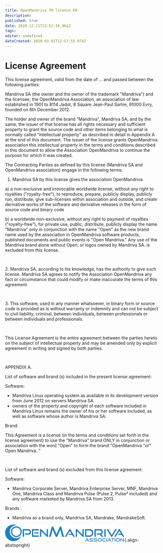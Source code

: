 ```yaml
---
title: OpenMandriva TM licence EN
description: 
published: true
date: 2020-12-21T23:52:14.961Z
tags: 
editor: undefined
dateCreated: 2020-03-01T12:57:55.974Z
---
```


# License Agreement

This license agreement, valid from the date of ... and passed between the following parties:

Mandriva SA (the owner and the owner of the trademark "Mandriva") and the licensee, the OpenMandriva Association, an association of law established in 1901 to 8114 Jadot, 8 Square Jean-Paul Sartre, 91000 Evry, founded on 8th December 2012.

The holder and owner of the brand "Mandriva", Mandriva SA, and by the same, the issuer of that license has all rights necessary and sufficient property to grant the source code and other items belonging to what is normally called "intellectual property" as described in detail in Appendix A at the end of this document. The issuer of the license grants OpenMandriva association this intellectual property in the terms and conditions described in this document to allow the Association OpenMandriva to continue the purpose for which it was created.

The Contracting Parties as defined by this license (Mandriva SA and OpenMandriva association) engage in the following terms:

1. Mandriva SA by this license gives the association OpenMandriva

a) a non-exclusive and irrevocable worldwide license, without any right to royalties ("royalty-free"), to reproduce, prepare, publicly display, publicly run, distribute, give sub-licenses within association and outside, and create derivative works of the software and derivative releases in the form of source code and binary code

b) a worldwide non-exclusive, without any right to payment of royalties ("royalty-free"), for private use, public, distribute, publicly display the name "Mandriva" only in conjunction with the name "Open" as the new brand name used by the association in OpenMandriva software products, published documents and public events is "Open Mandriva." Any use of the Mandriva brand alone without Open, or logos owned by Mandriva SA. is excluded from this license.
<p><br /></p>
2. Mandriva SA, according to his knowledge, has the authority to give such license. Mandriva SA agrees to notify the Association OpenMandriva any fact or circumstance that could modify or make inaccurate the terms of this agreement.
<p><br /></p>
3. This software, used in any manner whatsoever, in binary form or source code is provided as is without warranty or indemnity and can not be subject to civil liability, criminal, between individuals, between professionals or between individuals and professionals.
<p><br /></p>
This License Agreement is the entire agreement between the parties hereto on the subject of intellectual property and may be amended only by explicit agreement in writing and signed by both parties.

<p><br /></p>
APPENDIX A.

List of software and brand (s) included in the present license agreement:

Software:

- Mandriva Linux operating system as available in its development version from June 2012 on servers Mandriva SA
- owners of the property and copyright of each software included in Mandriva Linux remains the owner of his or her software included, as well as software whose author is Mandriva SA.

Brand:

This Agreement is a license (in the terms and conditions set forth in the license agreement) to use the "Mandriva" brand ONLY in conjunction or association with the word "Open" to form the brand "OpenMandriva "or" Open Mandriva. "
<p><br /></p>
List of software and brand (s) excluded from this license agreement:

Software:

- Mandriva Corporate Server, Mandriva Enterprise Server, MNF, Mandriva One, Mandriva Class and Mandriva Pulse (Pulse 2, Pulse² included) and any software marketed by Mandriva SA from 2013.

Brands :

- Mandriva as a brand only, Mandriva SA, Mandrake, MandrakeSoft.

![header-tr-asso.png](/assets/header-tr-asso.png){.align-abstopright}